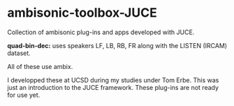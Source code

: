 # ambisonic-toolbox-JUCE
Collection of ambisonic plug-ins and apps developed with JUCE.

**quad-bin-dec:** uses speakers LF, LB, RB, FR along with the LISTEN (IRCAM) dataset.

All of these use ambix.

I developped these at UCSD during my studies under Tom Erbe. This was just an introduction to the JUCE framework. These plug-ins are not ready for use yet. 
